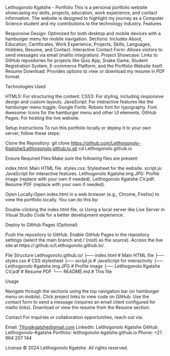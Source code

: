 Letlhogonolo Kgatshe - Portfolio
This is a personal portfolio website showcasing my skills, projects, education, work experience, and contact information. The website is designed to highlight my journey as a Computer Science student and my contributions to the technology industry.
Features

Responsive Design: Optimized for both desktop and mobile devices with a hamburger menu for mobile navigation.
Sections: Includes About, Education, Certificates, Work Experience, Projects, Skills, Languages, Hobbies, Resume, and Contact.
Interactive Contact Form: Allows visitors to send messages via email (mailto integration).
Project Showcase: Links to GitHub repositories for projects like Quiz App, Snake Game, Student Registration System, E-commerce Platform, and the Portfolio Website itself.
Resume Download: Provides options to view or download my resume in PDF format.

Technologies Used

HTML5: For structuring the content.
CSS3: For styling, including responsive design and custom layouts.
JavaScript: For interactive features like the hamburger menu toggle.
Google Fonts: Roboto font for typography.
Font Awesome: Icons for the hamburger menu and other UI elements.
GitHub Pages: For hosting the live website.

Setup Instructions
To run this portfolio locally or deploy it to your own server, follow these steps:

Clone the Repository:
git clone https://github.com/Letlhogonolo-Kgatshe/Letlhogonolo.github.io.git
cd Letlhogonolo.github.io


Ensure Required Files:Make sure the following files are present:

index.html: Main HTML file.
styles.css: Stylesheet for the website.
script.js: JavaScript for interactive features.
Letlhogonolo Kgatshe.img.JPG: Profile image (replace with your own if needed).
Letlhogonolo Kgatshe CV.pdf: Resume PDF (replace with your own if needed).


Open Locally:Open index.html in a web browser (e.g., Chrome, Firefox) to view the portfolio locally. You can do this by:

Double-clicking the index.html file, or
Using a local server like Live Server in Visual Studio Code for a better development experience.


Deploy to GitHub Pages (Optional):

Push the repository to GitHub.
Enable GitHub Pages in the repository settings (select the main branch and / (root) as the source).
Access the live site at https://<your-username>.github.io/Letlhogonolo.github.io/.



File Structure
Letlhogonolo.github.io/
├── index.html              # Main HTML file
├── styles.css              # CSS stylesheet
├── script.js               # JavaScript for interactivity
├── Letlhogonolo Kgatshe.img.JPG  # Profile image
├── Letlhogonolo Kgatshe CV.pdf   # Resume PDF
└── README.md               # This file

Usage

Navigate through the sections using the top navigation bar (or hamburger menu on mobile).
Click project links to view code on GitHub.
Use the contact form to send a message (requires an email client configured for mailto links).
Download or view the resume from the Resume section.

Contact
For inquiries or collaboration opportunities, reach out via:

Email: Tlhogikgatshe@gmail.com
LinkedIn: Letlhogonolo Kgatshe
GitHub: Letlhogonolo-Kgatshe
Portfolio: letlhogonolo-kgatshe.github.io
Phone: +27 664 207 144

License
© 2024 Letlhogonolo Kgatshe. All rights reserved.
